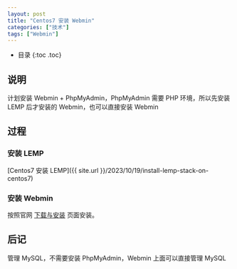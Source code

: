 ```yaml
---
layout: post
title: "Centos7 安装 Webmin"
categories: ["技术"]
tags: ["Webmin"]
---
```


* 目录
{:toc .toc}

## 说明
计划安装 Webmin + PhpMyAdmin，PhpMyAdmin 需要 PHP 环境，所以先安装 LEMP 后才安装的 Webmin，也可以直接安装 Webmin

## 过程
### 安装 LEMP
[Centos7 安装 LEMP]({{ site.url }}/2023/10/19/install-lemp-stack-on-centos7)

### 安装 Webmin
按照官网 [下载与安装](https://webmin.com/download/) 页面安装。

## 后记

管理 MySQL，不需要安装 PhpMyAdmin，Webmin 上面可以直接管理 MySQL